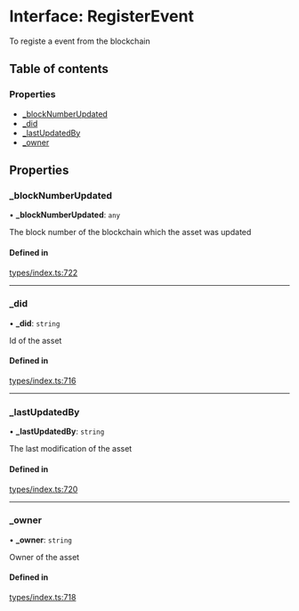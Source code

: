 # Interface: RegisterEvent

To registe a event from the blockchain

## Table of contents

### Properties

- [\_blockNumberUpdated](RegisterEvent.md#_blocknumberupdated)
- [\_did](RegisterEvent.md#_did)
- [\_lastUpdatedBy](RegisterEvent.md#_lastupdatedby)
- [\_owner](RegisterEvent.md#_owner)

## Properties

### \_blockNumberUpdated

• **\_blockNumberUpdated**: `any`

The block number of the blockchain which the asset was updated

#### Defined in

[types/index.ts:722](https://github.com/nevermined-io/components-catalog/blob/7d4dcdd/lib/src/types/index.ts#L722)

___

### \_did

• **\_did**: `string`

Id of the asset

#### Defined in

[types/index.ts:716](https://github.com/nevermined-io/components-catalog/blob/7d4dcdd/lib/src/types/index.ts#L716)

___

### \_lastUpdatedBy

• **\_lastUpdatedBy**: `string`

The last modification of the asset

#### Defined in

[types/index.ts:720](https://github.com/nevermined-io/components-catalog/blob/7d4dcdd/lib/src/types/index.ts#L720)

___

### \_owner

• **\_owner**: `string`

Owner of the asset

#### Defined in

[types/index.ts:718](https://github.com/nevermined-io/components-catalog/blob/7d4dcdd/lib/src/types/index.ts#L718)
